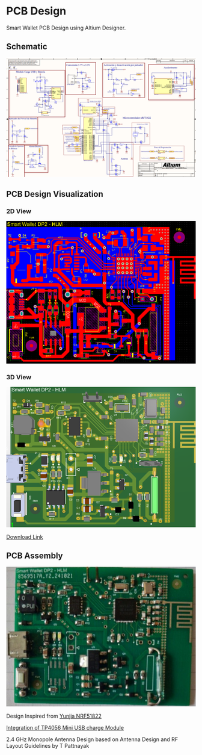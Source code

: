 # PCB Design

Smart Wallet PCB Design using Altium Designer.

## Schematic

![Schematic](https://github.com/joshmessi10/DisenoProducto2-Herran-Lopez-Molina/blob/main/images/PCBFinalSchematic.png?raw=true)

## PCB Design Visualization

### 2D View

![PCB 2D](https://github.com/joshmessi10/DisenoProducto2-Herran-Lopez-Molina/blob/main/images/PCBFinal2D.png?raw=true)

### 3D View

![PCB 3D](https://github.com/joshmessi10/DisenoProducto2-Herran-Lopez-Molina/blob/main/images/PCBFinal3D.png?raw=true)

[Download Link](https://drive.google.com/file/d/1_fBBA95fIbqjc8yl-Cb5X0gYM83vqySH/view?usp=sharing)

## PCB Assembly

![PCB Assembly](https://github.com/joshmessi10/DisenoProducto2-Herran-Lopez-Molina/blob/main/images/PCBAssembly.jpg?raw=true)

Design Inspired from [Yunjia NRF51822](https://doc.riot-os.org/group__boards__yunjia-nrf51822.html#details)

[Integration of TP4056 Mini USB charge Module](https://www.electronicshub.org/tp4056-lithium-ion-battery-charger/)

2.4 GHz Monopole Antenna Design based on Antenna Design and RF Layout Guidelines by T Pattnayak 
